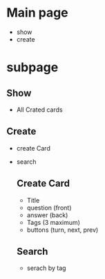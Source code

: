 # Main page
- show
- create

# subpage

## Show
- All Crated cards

## Create
- create Card
- search
    ## Create Card

    - Title
    - question (front)
    - answer (back)
    - Tags (3 maximum)
    - buttons (turn, next, prev)

    ## Search
    
    - serach by tag
